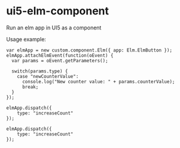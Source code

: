 # ui5-elm-component
Run an elm app in UI5 as a component

Usage example:

    var elmApp = new custom.component.Elm({ app: Elm.ElmButton });
    elmApp.attachElmEvent(function(oEvent) {
      var params = oEvent.getParameters();
      
      switch(params.type) {
        case "newCounterValue":
          console.log("New counter value: " + params.counterValue);
          break;
      }
    });
    
    elmApp.dispatch({
        type: "increaseCount"
    });
    
    elmApp.dispatch({
        type: "increaseCount"
    });
